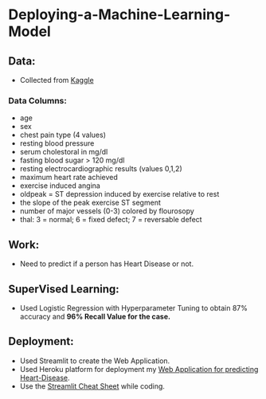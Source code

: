 # Deploying-a-Machine-Learning-Model

## Data:
- Collected from [Kaggle](https://www.kaggle.com/ronitf/heart-disease-uci)

### Data Columns:
- age
- sex
- chest pain type (4 values)
- resting blood pressure
- serum cholestoral in mg/dl
- fasting blood sugar > 120 mg/dl
- resting electrocardiographic results (values 0,1,2)
- maximum heart rate achieved
- exercise induced angina
- oldpeak = ST depression induced by exercise relative to rest
- the slope of the peak exercise ST segment
- number of major vessels (0-3) colored by flourosopy
- thal: 3 = normal; 6 = fixed defect; 7 = reversable defect

## Work:
- Need to predict if a person has Heart Disease or not.

## SuperVised Learning:
- Used Logistic Regression with Hyperparameter Tuning to obtain 87% accuracy and **96% Recall Value for the case.**

## Deployment:
- Used Streamlit to create the Web Application.
- Used Heroku platform for deployment my [Web Application for predicting Heart-Disease](https://deploy-heartdisease-prediction.herokuapp.com/).
- Use the [Streamlit Cheat Sheet](https://discuss.streamlit.io/t/streamlit-cheat-sheet/4912) while coding.


